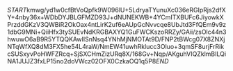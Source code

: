 $START$kmwg/yd1w0cfBtVoQpfk9W096lU+5LdryaTYunuXc036eRGIpRjs2dfXY+4nby36x+WDbDYJBLGFMZD93J+dNUNEKWB+4YCmITXBUFc6JiyowkXPrzddGKzV3QWBiR2OkOax4ntLirK2uf6eAUpGcNvvcqe8UbJtd3FfQEm9v9z1dbG9MNi+QiiHfx3tySUEvNdKRGBAXYQ1GuFWCKszoRRZy/GAii/zsOlc44n3hwuwO6aB9R5YTQQKAwIlSnNsq4YNhMjNMOTAt9D/FNP2tBWcg07X8ZNXjNTqWfXQ8dM3FX5he54L4raW/NmEW41uwhRklucc3Oluo+3qmSF8urjFrRikcSUSxyvPoHWFZRcq+SjSXCHmZizURq8X/168Gv+Nqp/AKguhVIQZklmBILQiNA1JUJZ3fxLP15no2doVWcz02OFX0CzkaOQ1q5P8$END$